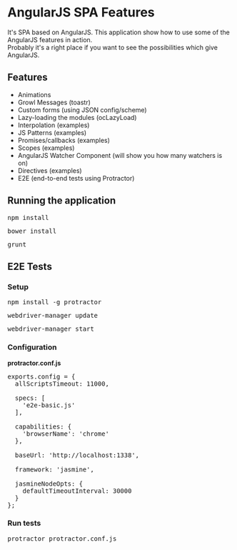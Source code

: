# AngularJS SPA Features
It's SPA based on AngularJS. This application show how to use some of the AngularJS features in action.<br /> Probably it's a right place if you want to see the possibilities which give AngularJS.

## Features
* Animations
* Growl Messages (toastr)
* Custom forms (using JSON config/scheme)
* Lazy-loading the modules (ocLazyLoad)
* Interpolation (examples)
* JS Patterns (examples)
* Promises/callbacks (examples)
* Scopes (examples)
* AngularJS Watcher Component (will show you how many watchers is on)
* Directives (examples)
* E2E (end-to-end tests using Protractor)

## Running the application
<pre>npm install</pre>
<pre>bower install</pre>
<pre>grunt</pre>

## E2E Tests
### Setup
<pre>npm install -g protractor</pre>
<pre>webdriver-manager update</pre>
<pre>webdriver-manager start</pre>

### Configuration
<b>protractor.conf.js</b>
<pre>
exports.config = {
  allScriptsTimeout: 11000,

  specs: [
    'e2e-basic.js'
  ],

  capabilities: {
    'browserName': 'chrome'
  },

  baseUrl: 'http://localhost:1338',

  framework: 'jasmine',

  jasmineNodeOpts: {
    defaultTimeoutInterval: 30000
  }
};
</pre>

### Run tests
<pre>protractor protractor.conf.js</pre>
